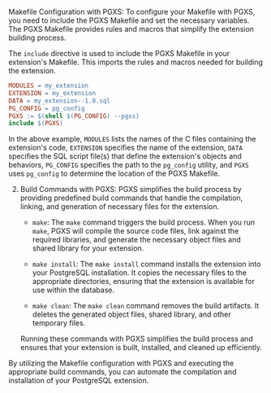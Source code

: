 Makefile Configuration with PGXS: To configure your Makefile with PGXS, you need to include the PGXS Makefile and set the necessary variables. The PGXS Makefile provides rules and macros that simplify the extension building process.
    
   The `include` directive is used to include the PGXS Makefile in your extension's Makefile. This imports the rules and macros needed for building the extension.
   
```makefile
MODULES = my_extension
EXTENSION = my_extension
DATA = my_extension--1.0.sql
PG_CONFIG = pg_config
PGXS := $(shell $(PG_CONFIG) --pgxs)
include $(PGXS)
```
    
   In the above example, `MODULES` lists the names of the C files containing the extension's code, `EXTENSION` specifies the name of the extension, `DATA` specifies the SQL script file(s) that define the extension's objects and behaviors, `PG_CONFIG` specifies the path to the `pg_config` utility, and `PGXS` uses `pg_config` to determine the location of the PGXS Makefile.
    
2.  Build Commands with PGXS: PGXS simplifies the build process by providing predefined build commands that handle the compilation, linking, and generation of necessary files for the extension.
    
    -   `make`: The `make` command triggers the build process. When you run `make`, PGXS will compile the source code files, link against the required libraries, and generate the necessary object files and shared library for your extension.
    
    -   `make install`: The `make install` command installs the extension into your PostgreSQL installation. It copies the necessary files to the appropriate directories, ensuring that the extension is available for use within the database.
     
    -   `make clean`: The `make clean` command removes the build artifacts. It deletes the generated object files, shared library, and other temporary files.
    
    Running these commands with PGXS simplifies the build process and ensures that your extension is built, installed, and cleaned up efficiently.
    

By utilizing the Makefile configuration with PGXS and executing the appropriate build commands, you can automate the compilation and installation of your PostgreSQL extension.
